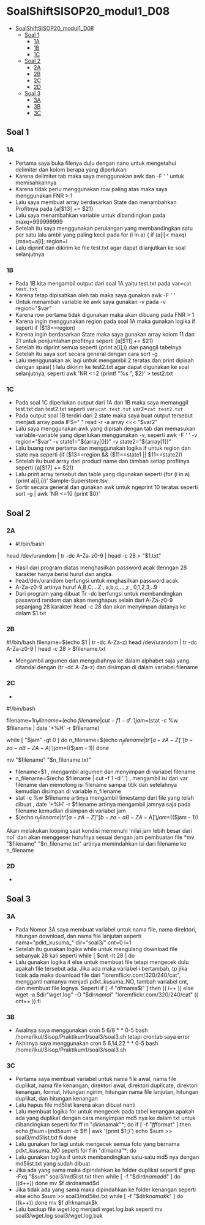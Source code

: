 # SoalShiftSISOP20_modul1_D08
- [SoalShiftSISOP20_modul1_D08](#soalshiftsisop20modul1d08)
  - [Soal 1](#soal-1)
    - [1A](#1a)
    - [1B](#1b)
    - [1C](#1c)
  - [Soal 2](#soal-2)
    - [2A](#2a)
    - [2B](#2b)
    - [2C](#2c)
    - [2D](#2d)
  - [Soal 3](#soal-3)
    - [3A](#3a)
    - [3B](#3b)
    - [3C](#3c)
## Soal 1
### 1A
* Pertama saya buka filenya dulu dengan nano untuk mengetahui delimiter dan kolom berapa yang diperlukan
* Karena delimiter tab maka saya menggunakan awk dan -F '   ' untuk memisahkannya
* Karena tidak perlu menggunakan row paling atas maka saya menggunakan FNR > 1
* Lalu saya membuat array berdasarkan State dan menambahkan Profitnya pada {a[$13] += $21}
* Lalu saya menambahkan variable untuk dibandingkan pada maxq=999999999
* Setelah itu saya menggunakan perulangan yang membandingkan satu per satu lalu ambil yang paling kecil pada for (i in a) { if (a[i]< maxq) {maxq=a[i]; region=i
* Lalu diprint dan dikirim ke file test.txt agar dapat dilanjutkan ke soal selanjutnya
### 1B
* Pada 1B kita mengambil output dari soal 1A yaitu test.txt pada var=`cat test.txt`
* Karena tetap dipisahkan oleh tab maka saya gunakan awk -F '	'
* Untuk menambah variable ke awk saya gunakan -v pada -v region="$var"
* Karena row pertama tidak digunakan maka akan dibuang pada FNR > 1
* Karena ingin menggunakan region pada soal 1A maka gunakan logika if seperti if ($13==region)
* Karena ingin berdasarkan State maka saya gunakan array kolom 11 dan 21 untuk penjumlahan profitnya seperti {a[$11] += $21}
* Setelah itu diprint semua seperti {print a[i],i} dan panggil tabelnya
* Setelah itu saya sort secara general dengan cara  sort -g
* Lalu menggunakan ak lagi untuk mengambil 2 teratas dan print dipisah dengan spasi( ) lalu dikirim ke test2.txt agar dapat digunakan ke soal selanjutnya, seperti  awk 'NR <=2 {printf "%s ", $2}' > test2.txt
### 1C
* Pada soal 1C diperlukan output dari 1A dan 1B maka saya memanggil test.txt dan test2.txt seperti var=`cat test.txt`
var2=`cat test2.txt`
* Pada output soal 1B terdiri dari 2 state maka saya buat output tersebut menjadi array pada IFS=" " read -r -a array <<< "$var2"
* Lalu saya menggunakan awk yang dipisah dengan tab dan memasukan variable-variable yang diperlukan menggunakan -v, seperti awk -F '	' -v region="$var" -v state1="${array[0]}" -v state2="${array[1]}"
* Lalu buang row pertama dan menggunakan logika if untuk region dan state nya seperti {if ($13==region && ($11==state1 || $11==state2))
* Setelah itu buat array dari product name dan tambah setiap profitnya seperti {a[$17] += $21}
* Lalu print array tersebut dan table yang digunakan seperti {for (i in a) {print a[i],i}}' Sample-Superstore.tsv 
* Sortir secara general dan gunakan awk untuk ngeprint 10 teratas seperti sort -g | awk 'NR <=10  {print $0}'
## Soal 2
### 2A
* #!/bin/bash

head /dev/urandom | tr -dc A-Za-z0-9 | head -c 28 > "$1.txt"

* Hasil dari program diatas menghasilkan password acak denngan 28 karakter hanya berisi huruf dan angka.
* head/dev/urandom berfungsi untuk mnghasilkan password acak. 
* A-Za-z0-9 artinya huruf A,B,C,...Z , a,b,c,…,z , 0,1,2,3,..9
* Dari program yang dibuat Tr -dc berfungsi untuk membandingkan password random dan  akan menghapus selain dari A-Za-z0-9 sepanjang 28 karakter head -c 28 dan akan menyimpan datanya ke dalam $1.txt
### 2B
#!/bin/bash
filename=$(echo $1 | tr -dc A-Za-z)
head /dev/urandom | tr -dc A-Za-z0-9 | head -c 28 > $filename.txt

* Mengambil argumen dan mengubahnya ke dalam alphabet saja yang ditandai dengan (tr -dc A-Za-z) dan disimpan di dalam variabel filename
### 2C
* 
#!/bin/bash

filename=$1
n_filename=$(echo $filename | cut -f 1 -d '.')
jam=$(stat -c %w $filename | date '+%H' -r $filename) 


while [ "$jam" -gt 0 ]
do 
	n_filename=$(echo $n_filename | tr '[a-zA-Z]' '[b-za-aB-ZA-A]')
	jam=$(($jam - 1))
done

mv "$filename" "$n_filename.txt"

* filename=$1 , mengambil argumen dan menyimpan di variabel filename
* n_filename=$(echo $filename | cut -f 1 -d '.') , mengambil isi dari var filename dan memotong isi filename sampai titik dan setelahnya kemudian disimpan di variable n_filename
* stat -c %w $filename artinya mengambil timestamp dari file yang telah dibuat , date '+%H' -r $filename artinya mengambil jamnya saja pada filename kemudian disimpan di variabel jam
* $(echo $n_filename | tr '[a-zA-Z]' '[b-za-aB-ZA-A]')
 jam=$(($jam - 1))
 
Akan melakukan looping saat kondisi memenuhi 'nilai jam lebih besar dari nol' dan akan menggeser hurufnya sesuai dengan jam pembuatan file 
*mv "$filename" "$n_filename.txt" artinya memindahkan isi dari filename ke n_filename


### 2D
* 
## Soal 3
### 3A
* Pada Nomor 3A saya membuat variabel untuk nama file, nama direktori, hitungan download, dan nama file lanjutan seperti nama="pdkt_kusuma_"
dir="soal3/"
cnt=0
i=1
* Setelah itu gunakan logika while untuk mengulang download file sebanyak 28 kali seperti while [ $cnt -lt 28 ]
do
* Lalu gunakan logika if else untuk membuat file tetapi mengecek dulu apakah file tersebut ada. Jika ada maka variabel i bertambah, tp jika tidak ada maka download file dari "loremflickr.com/320/240/cat", mengganti namanya menjadi pdkt_kusuma_NO, tambah variabel cnt, dan membuat file lognya. Seperti if [ -f "$dir$nama$i" ]
	then
		(( i++ ))
	else
		wget -a $dir"wget.log" -O "$dir$nama$i" "loremflickr.com/320/240/cat"
		(( cnt++ ))
	fi
### 3B
* Awalnya saya menggunakan cron 5 6/8 * * 0-5 bash /home/ikul/Sisop/Praktikum1/soal3/soal3.sh tetapi crontab saya error
* Akhirnya saya menggunakan cron 5 6,14,22 * * 0-5 bash /home/ikul/Sisop/Praktikum1/soal3/soal3.sh
### 3C
* Pertama saya membuat variabel untuk nama file awal, nama file duplikat, nama file kenangan, direktori awal, direktori duplicate, direktori kenangan, format, hitungan ngirim, hitungan nama file lanjutan, hitungan duplikat, dan hitungan kenangan
* Lalu hapus file md5list karena akan dibuat nanti
* Lalu membuat logika for untuk mengecek pada tabel kenangan apakah ada yang duplikat dengan cara menyimpan md5 nya ke dalam txt untuk dibandingkan seperti for ff in "$dirk$namak"*;
do
	if [ -f "$ff$format" ]
	then
		echo $ff
		sum=$(md5sum -b $ff | awk '{print $1;}')
		echo $sum >> soal3/md5list.txt
	fi
done
* Lalu gunakan for lagi untuk mengecek semua foto yang bernama pdkt_kusuma_NO seperti for f in "$dir$nama"*;
do
* Lalu gunakan logika if untuk membandingkan satu-satu md5 nya dengan md5list.txt yang sudah dibuat
* Jika ada yang sama maka dipindahkan ke folder duplikat seperti if grep -Fxq "$sum" soal3/md5list.txt
		then
			while [ -f "$dird$namad$d" ] 
			do
				((d++))
			done
			mv $f $dird$namad$d
* Jika tidak ada yang sama maka dipindahkan ke folder kenangan seperti else
			echo $sum >> soal3/md5list.txt
			while [ -f "$dirk$namak$k" ] 
			do
				((k++))
			done
			mv $f $dirk$namak$k
* Lalu backup file wget.log menjadi wget.log.bak seperti mv soal3/wget.log soal3/wget.log.bak
